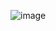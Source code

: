![image](https://github.com/nvmarzakov/SoftUni-HTML-and-CSS/assets/114495254/83912e5d-9e07-41b1-89a1-815253667f61)
